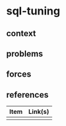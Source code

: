 # sql-tuning

## context  

## problems

## forces   

## references

| Item | Link(s) |
| :--- | ------- |
|      |         |